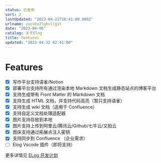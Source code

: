 ```yaml
---
status: 已发布
sort: 2
lastUpdated: "2023-04-21T18:41:00.000Z"
urlname: zuzvbv2lqhvllgit
date: "2023-04-06"
catalog: 关于Elog
title: Features
updated: "2023-04-22 02:41:00"
---
```


# Features

- [x] 写作平台支持语雀/Notion
- [x] 部署平台支持所有通过渲染本地 Markdown 文档生成静态站点的博客平台
- [x] 支持生成带有 Front Matter 的 Markdown 文档
- [x] 支持生成 HTML 文档，并支持代码高亮（暂只支持语雀）
- [x] 支持生成 wiki 文档（适用于 Confluence）
- [x] 支持自定义文档处理适配器
- [x] 图片支持存放到本地
- [x] 图片支持上传到阿里云/腾讯云/Github/七牛云/又拍云
- [x] 图床支持通过拓展点注入密钥
- [x] 支持同步到 Confluence （企业需求）
- [ ] Elog Vscode 插件（即将支持）

更多详情见 [ELog 开发计划](https://www.notion.so/1874/Elog-91dd2037c9c847e6bc90b712b124189c?pvs=4)

